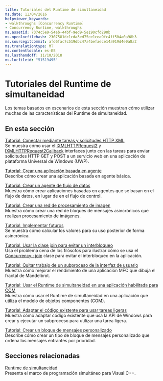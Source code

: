 ```yaml
---
title: Tutoriales del Runtime de simultaneidad
ms.date: 11/04/2016
helpviewer_keywords:
- walkthroughs [Concurrency Runtime]
- Concurrency Runtime, walkthroughs
ms.assetid: 7374c5e9-54eb-44bf-9ed9-5e190cfd290b
ms.openlocfilehash: 2307581dc1cda3ed75ee1cea9fc4ff504a0a98b3
ms.sourcegitcommit: afd6fac7c519dbc47a4befaece14a919d4e0a8a2
ms.translationtype: MT
ms.contentlocale: es-ES
ms.lasthandoff: 11/10/2018
ms.locfileid: "51519495"
---
```

# <a name="concurrency-runtime-walkthroughs"></a>Tutoriales del Runtime de simultaneidad

Los temas basados en escenarios de esta sección muestran cómo utilizar muchas de las características del Runtime de simultaneidad.

## <a name="in-this-section"></a>En esta sección

[Tutorial: Conectar mediante tareas y solicitudes HTTP XML](../../parallel/concrt/walkthrough-connecting-using-tasks-and-xml-http-requests.md)<br/>
Se muestra cómo usar el [IXMLHTTPRequest2](/windows/desktop/api/msxml6/nn-msxml6-ixmlhttprequest2) y [IXMLHTTPRequest2Callback](/windows/desktop/api/msxml6/nn-msxml6-ixmlhttprequest2callback) interfaces junto con las tareas para enviar solicitudes HTTP GET y POST a un servicio web en una aplicación de plataforma Universal de Windows (UWP).

[Tutorial: Crear una aplicación basada en agente](../../parallel/concrt/walkthrough-creating-an-agent-based-application.md)<br/>
Describe cómo crear una aplicación basada en agente básica.

[Tutorial: Crear un agente de flujo de datos](../../parallel/concrt/walkthrough-creating-a-dataflow-agent.md)<br/>
Muestra cómo crear aplicaciones basadas en agentes que se basan en el flujo de datos, en lugar de en el flujo de control.

[Tutorial: Crear una red de procesamiento de imagen](../../parallel/concrt/walkthrough-creating-an-image-processing-network.md)<br/>
Muestra cómo crear una red de bloques de mensajes asincrónicos que realizan procesamiento de imágenes.

[Tutorial: Implementar futuros](../../parallel/concrt/walkthrough-implementing-futures.md)<br/>
Se muestra cómo calcular los valores para su uso posterior de forma asincrónica.

[Tutorial: Usar la clase join para evitar un interbloqueo](../../parallel/concrt/walkthrough-using-join-to-prevent-deadlock.md)<br/>
Usa el problema cena de los filósofos para ilustrar cómo se usa el [Concurrency:: join](../../parallel/concrt/reference/join-class.md) clase para evitar el interbloqueo en la aplicación.

[Tutorial: Quitar trabajo de un subproceso de la interfaz de usuario](../../parallel/concrt/walkthrough-removing-work-from-a-user-interface-thread.md)<br/>
Muestra cómo mejorar el rendimiento de una aplicación MFC que dibuja el fractal de Mandelbrot.

[Tutorial: Usar el Runtime de simultaneidad en una aplicación habilitada para COM](../../parallel/concrt/walkthrough-using-the-concurrency-runtime-in-a-com-enabled-application.md)<br/>
Muestra cómo usar el Runtime de simultaneidad en una aplicación que utiliza el modelo de objetos componentes (COM).

[Tutorial: Adaptar el código existente para usar tareas ligeras](../../parallel/concrt/walkthrough-adapting-existing-code-to-use-lightweight-tasks.md)<br/>
Muestra cómo adaptar código existente que usa la API de Windows para crear y ejecutar un subproceso para utilizar una tarea ligera.

[Tutorial: Crear un bloque de mensajes personalizado](../../parallel/concrt/walkthrough-creating-a-custom-message-block.md)<br/>
Describe cómo crear un tipo de bloque de mensajes personalizado que ordena los mensajes entrantes por prioridad.

## <a name="related-sections"></a>Secciones relacionadas

[Runtime de simultaneidad](../../parallel/concrt/concurrency-runtime.md)<br/>
Presenta el marco de programación simultáneo para Visual C++.

